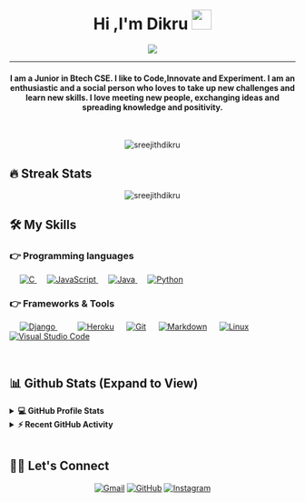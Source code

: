 <h1 align="center">Hi ,I'm Dikru <img src="https://media.giphy.com/media/hvRJCLFzcasrR4ia7z/giphy.gif" width="35"></h1>
<p align="center">
  <a href="https://github.com/DenverCoder1/readme-typing-svg"><img src="https://readme-typing-svg.herokuapp.com?lines=Computer+Science+Engineering+Student;Backend+Web+Developer;Always%20learning%20new%20things&center=true&width=500&height=50"></a>
</p>
<hr/>
<h4 align="center">I am a Junior in Btech CSE. I like to Code,Innovate and Experiment. I am an enthusiastic and a social person who loves to take up new challenges and learn new skills. I love meeting new people, exchanging ideas and spreading knowledge and positivity.</h4>
<br>
<p align="center"> <img src="https://komarev.com/ghpvc/?username=sreejithdikru&label=Dikru's%20Profile%20Views%20&color=dc143c&style=plastic" alt="sreejithdikru" /> </p>

## 🔥 Streak Stats
<p align="center"><img align="center" src="https://github-readme-streak-stats.herokuapp.com/?user=sreejithdikru&theme=algolia" alt="sreejithdikru" /></p>

## 🛠️ My Skills

### 👉 Programming languages

<p align="left"> 
  &emsp; 
  <a href="https://www.cprogramming.com/" target="_blank"> 
    <img alt="C" src="https://img.shields.io/badge/C%20-%232370ED.svg?logo=c&logoColor=white">
  </a> 
&emsp;
  <a href="https://developer.mozilla.org/en-US/docs/Web/JavaScript" target="_blank"> 
     <img alt="JavaScript" src="https://img.shields.io/badge/JavaScript%20-%23F7DF1E.svg?logo=javascript&logoColor=black">
   </a>
  &emsp;
  <a href="https://www.java.com" target="_blank"> 
    <img alt="Java" src="https://img.shields.io/badge/Java-%23007396.svg?logo=java&logoColor=white">
  </a>
  &emsp;
   <a href="https://www.python.org" target="_blank">
    <img alt="Python" src="https://img.shields.io/badge/Python%20-%2314354C.svg?logo=python&logoColor=white">
  </a>
  
</p>


 ### 👉 Frameworks & Tools
 
<p>
   &emsp;
  <a href="https://django.com" target="_blank"> 
    <img alt="Django" src="https://camo.githubusercontent.com/4ffb9aa4d75775320d01cbc9d81bc8fc11e9eb668fc48c7eefa537a8a9bd6652/68747470733a2f2f696d672e736869656c64732e696f2f62616467652f646a616e676f2d3131324431462e7376673f267374796c653d666c6174266c6f676f3d646a616e676f266c6f676f436f6c6f723d7768697465"/>
  </a>
  &emsp; 
  &emsp;
    <a href="https://www.heroku.com/"><img alt="Heroku" src="https://img.shields.io/badge/Heroku%20-%23430098.svg?logo=heroku&logoColor=white"></a>  
  &emsp;
    <a href="#"><img alt="Git" src="https://img.shields.io/badge/Git%20-%23F05033.svg?logo=git&logoColor=white"></a>
  &emsp;
    <a href="#"><img alt="Markdown" src="https://img.shields.io/badge/Markdown-000000?style=flate&logo=markdown&logoColor=white"></a>
  &emsp;
    <a href="#"><img alt="Linux" src="https://img.shields.io/badge/Linux-FCC624?style=flat&logo=linux&logoColor=black"></a>
  &emsp;
    <a href="#"><img alt="Visual Studio Code" src="https://img.shields.io/badge/Visual%20Studio%20Code-0078d7.svg?logo=visual-studio-code&logoColor=white"></a>
 
</p>

<br/>

## 📊 Github Stats (Expand to View) 


<details> 
  <summary><b>💻 GitHub Profile Stats</b></summary>
  <br/>
  <p align="center">
    <a href="https://github.com/sreejithdikru"><img align="center" src="https://github-readme-stats.vercel.app/api?username=sreejithdikru&show_icons=true&locale=en&theme=algolia" alt="sreejithdikru" height="192px"/></a>
	</p>
	<p  align="center">
	  <img src="https://github-readme-stats.vercel.app/api/top-langs?username=sreejithdikru&show_icons=true&locale=en&layout=compact&theme=algolia" alt="sreejithdikru" height="192px"/>
	</p>
  <br/>
  <b>Note:</b> Top languages is only a metric of the languages my public code consists of and doesn't reflect experience or skill level.
  </p>
</details>


<details>
  <summary><b>⚡ Recent GitHub Activity</b></summary>
  <br/>
   <a href="https://github.com/sreejithdikru"><img alt="Dikru's Activity Graph" src="https://activity-graph.herokuapp.com/graph?username=sreejithdikru&custom_title=Dikru%20Noronha's%20Contribution%20Graph&theme=react-dark" /></a>
  <br/>

</details>

<br/>

## 🙋‍♀️ Let's Connect
<p align="center">
	<a href="mailto:imsreejithofficial@gmail.com"><img src="https://img.icons8.com/bubbles/50/000000/gmail.png" alt="Gmail"/></a>
	<a href="https://github.com/sreejithdikru"><img src="https://img.icons8.com/bubbles/50/000000/github.png" alt="GitHub"/></a>
	<a href="https://www.linkedin.com/in/sreejith-s-438839196/><img src="https://img.icons8.com/bubbles/50/000000/linkedin.png" alt="LinkedIn"/></a>
	<a href="https://instagram.com/sreejithliterally"><img src="https://img.icons8.com/bubbles/50/000000/instagram.png" alt="Instagram"/></a>
	
</p>





<!--img align="right" alt="Coding" width="450" src="https://camo.githubusercontent.com/6607041227d81f650340ff070cc2843518acad359b57e5bb054a9fb7127aa041/68747470733a2f2f63646e2e6472696262626c652e636f6d2f75736572732f323634363432332f73637265656e73686f74732f353530373139362f636f6d70757465722e676966" data-canonical-src="https://cdn.dribbble.com/users/2646423/screenshots/5507196/computer.gif" style="max-width:100%;"/-->
